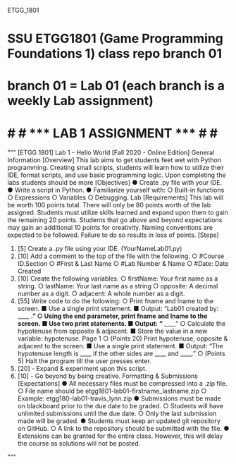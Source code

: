 ETGG_1801
# SSU ETGG1801 (Game Programming Foundations 1) class repo branch 01 
# branch 01 = Lab 01 (each branch is a weekly Lab assignment)


# # # *** LAB 1 ASSIGNMENT *** # # #
"""
[ETGG 1801] Lab 1 - Hello World
[Fall 2020 - Online Edition]
General Information
[Overview]
This lab aims to get students feet wet with Python programming. Creating small scripts, students will
learn how to utilize their IDE, format scripts, and use basic programming logic. Upon completing the
labs students should be more
[Objectives]
● Create .py file with your IDE.
● Write a script in Python.
● Familiarize yourself with:
○ Built-in functions
○ Expressions
○ Variables
○ Debugging.
Lab
[Requirements]
This lab will be worth 100 points total. There will only be 80 points worth of the lab assigned. Students
must utilize skills learned and expand upon them to gain the remaining 20 points. Students that go
above and beyond expectations may gain an additional 10 points for creativity.
Naming conventions are expected to be followed. Failure to do so results in loss of points.
[Steps]
1. [5] Create a .py file using your IDE. (YourNameLab01.py)
2. [10] Add a comment to the top of the file with the following.
○ #Course ID.Section
○ #First & Last Name
○ #Lab Number & Name
○ #Date: Date Created
3. [10] Create the following variables:
○ firstName: Your first name as a string.
○ lastName: Your last name as a string
○ opposite: A decimal number as a digit.
○ adjacent: A whole number as a digit.
4. [55] Write code to do the following:
○ Print fname and lname to the screen.
■ Use a single print statement.
■ Output: “Lab01 created by: ____ ____.”
○ Using the end parameter, print fname and lname to the screen.
■ Use two print statements.
■ Output: “____ ____”
○ Calculate the hypotenuse from opposite & adjacent.
■ Store the value in a new variable: hypotenuse.
Page 1
○ (Points 20) Print hypotenuse, opposite & adjacent to the screen.
■ Use a single print statement.
■ Output: “The hypotenuse length is ____ if the other sides are ____ and ____.”
○ (Points 5) Halt the program till the user presses enter.
5. [20] - Expand & experiment upon this script.
6. [10] - Go beyond by being creative.
Formatting & Submissions
[Expectations]
● All necessary files must be compressed into a .zip file.
○ File name should be etgg1801-lab01-firstname_lastname.zip
○ Example: etgg180-lab01-travis_lynn.zip
● Submissions must be made on blackboard prior to the due date to be graded.
○ Students will have unlimited submissions until the due date.
○ Only the last submission made will be graded.
● Students must keep an updated git repository on GitHub.
○ A link to the repository should be submitted with the file.
● Extensions can be granted for the entire class. However, this will delay the course as solutions
will not be posted.

"""
